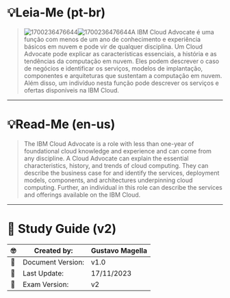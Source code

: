 # 💡Leia-Me (pt-br)

> ![1700236476644](image/README/1700236476644.png)![1700236476644](image/README/1700236476644.png)A IBM Cloud Advocate é uma função com menos de um ano de conhecimento e experiência básicos em nuvem e pode vir de qualquer disciplina. Um Cloud Advocate pode explicar as características essenciais, a história e as tendências da computação em nuvem. Eles podem descrever o caso de negócios e identificar os serviços, modelos de implantação, componentes e arquiteturas que sustentam a computação em nuvem. Além disso, um indivíduo nesta função pode descrever os serviços e ofertas disponíveis na IBM Cloud.

---

# 💡Read-Me (en-us)

> The IBM Cloud Advocate is a role with less than one-year of foundational cloud knowledge and experience and can come from any discipline. A Cloud Advocate can explain the essential characteristics, history, and trends of cloud computing. They can describe the business case for and identify the services, deployment models, components, and architectures underpinning cloud computing. Further, an individual in this role can describe the services and offerings available on the IBM Cloud.

---

# 🔖 **Study Guide (v2)**

| 🤓  | Created by:       | Gustavo Magella |
| --- | ----------------- | --------------- |
| 📇  | Document Version: | v1.0            |
| 📆  | Last Update:      | 17/11/2023      |
| 📒  | Exam Version:     | v2              |
